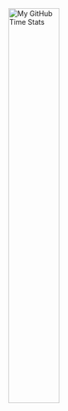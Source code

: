 <img align="center" width="45%" src="https://github-readme-stats.vercel.app/api/wakatime?username=Hat_Kid&theme=synthwave&size_weight=0.5&count_weight=0.5&title_color=36F9F6&langs_count=10" alt="My GitHub Time Stats" />
